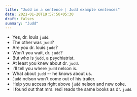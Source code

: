 ```yaml
---
title: "Judd in a sentence | Judd example sentences"
date: 2021-01-20T19:57:50+05:30
draft: falses
summary: "Judd"
---
```

- Yes, dr. louis `judd`.
- The other was `judd`?
- Are you dr. louis `judd`?
- Won't you wait, dr. `judd`?
- But who is `judd`, a psychiatrist.
- At least you knew about dr. `judd`.
- I'll tell you where `judd` nelson is.
- What about `judd` -- he knows about us.
- `Judd` nelson won't come out of his trailer.
- Help you access right above `judd` nelson and new coke.
- I found out that mrs. redi reads the same books as dr. `judd`.
                 
